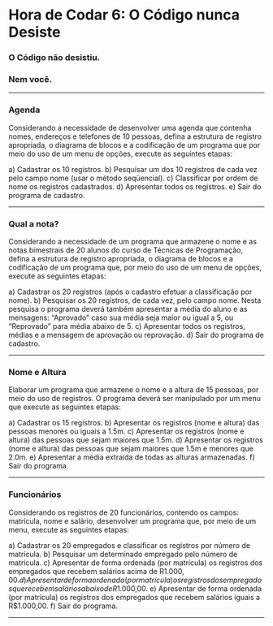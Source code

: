 # Hora de Codar 6: O Código nunca Desiste

### O Código não desistiu.
### Nem você.

---

### Agenda

Considerando a necessidade de desenvolver uma agenda que contenha nomes, endereços e telefones de 10 pessoas, defina a estrutura de registro apropriada, o diagrama de blocos e a codificação de um programa que por meio do uso de um menu de opções, execute as seguintes etapas:

a) Cadastrar os 10 registros.
b) Pesquisar um dos 10 registros de cada vez pelo campo nome (usar o método seqüencial).
c) Classificar por ordem de nome os registros cadastrados.
d) Apresentar todos os registros.
e) Sair do programa de cadastro.

---

### Qual a nota?

Considerando a necessidade de um programa que armazene o nome e as notas bimestrais de 20 alunos do curso de Técnicas de Programação, defina a estrutura de registro apropriada, o diagrama de blocos e a codificação de um programa que, por meio do uso de um menu de opções, execute as seguintes etapas:

a) Cadastrar os 20 registros (após o cadastro efetuar a classificação por nome).
b) Pesquisar os 20 registros, de cada vez, pelo campo nome. Nesta pesquisa o programa deverá
também apresentar a média do aluno e as mensagens: “Aprovado” caso sua média seja maior ou
igual a 5, ou “Reprovado” para média abaixo de 5.
c) Apresentar todos os registros, médias e a mensagem de aprovação ou reprovação.
d) Sair do programa de cadastro.

---

### Nome e Altura

Elaborar um programa que armazene o nome e a altura de 15 pessoas, por meio do uso de
registros. O programa deverá ser manipulado por um menu que execute as seguintes etapas:

a) Cadastrar os 15 registros.
b) Apresentar os registros (nome e altura) das pessoas menores ou iguais a 1.5m.
c) Apresentar os registros (nome e altura) das pessoas que sejam maiores que 1.5m.
d) Apresentar os registros (nome e altura) das pessoas que sejam maiores que 1.5m e menores que
2.0m.
e) Apresentar a média extraída de todas as alturas armazenadas.
f) Sair do programa.

---

### Funcionários

Considerando os registros de 20 funcionários, contendo os campos: matrícula, nome e salário,
desenvolver um programa que, por meio de um menu, execute as seguintes etapas:

a) Cadastrar os 20 empregados e classificar os registros por número de matrícula.
b) Pesquisar um determinado empregado pelo número de matrícula.
c) Apresentar de forma ordenada (por matrícula) os registros dos empregados que recebem salários
acima de R$1.000,00.
d) Apresentar de forma ordenada (por matrícula) os registros dos empregados que recebem salários
abaixo de R$1.000,00.
e) Apresentar de forma ordenada (por matrícula) os registros dos empregados que recebem salários
iguais a R$1.000,00.
f) Sair do programa.

---